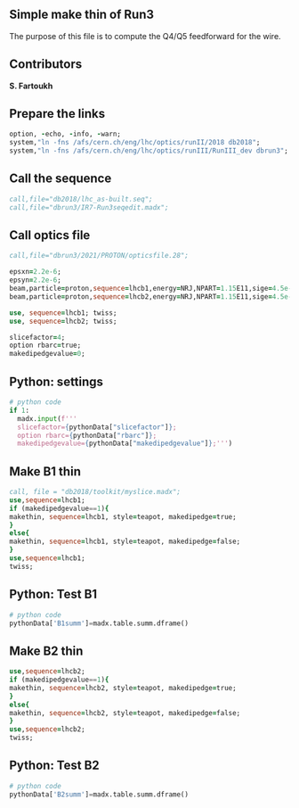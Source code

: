 ## Simple make thin of Run3
The purpose of this file is to compute the Q4/Q5 feedforward for the wire.

## Contributors
**S. Fartoukh**
## Prepare the links
```fortran
option, -echo, -info, -warn;
system,"ln -fns /afs/cern.ch/eng/lhc/optics/runII/2018 db2018";
system,"ln -fns /afs/cern.ch/eng/lhc/optics/runIII/RunIII_dev dbrun3";

```
## Call the sequence     
```fortran
call,file="db2018/lhc_as-built.seq";
call,file="dbrun3/IR7-Run3seqedit.madx";

```
## Call optics file
```fortran
call,file="dbrun3/2021/PROTON/opticsfile.28";

epsxn=2.2e-6;
epsyn=2.2e-6;
beam,particle=proton,sequence=lhcb1,energy=NRJ,NPART=1.15E11,sige=4.5e-4,exn=epsxn,eyn=epsyn;
beam,particle=proton,sequence=lhcb2,energy=NRJ,NPART=1.15E11,sige=4.5e-4,exn=epsxn,eyn=epsyn,bv = -1;

use, sequence=lhcb1; twiss;
use, sequence=lhcb2; twiss;

slicefactor=4;
option rbarc=true;
makedipedgevalue=0;

```
## Python: settings
```python
# python code
if 1:
  madx.input(f'''
  slicefactor={pythonData["slicefactor"]};
  option rbarc={pythonData["rbarc"]};
  makedipedgevalue={pythonData["makedipedgevalue"]};''')
```
## Make B1 thin
```fortran
call, file = "db2018/toolkit/myslice.madx";
use,sequence=lhcb1;
if (makedipedgevalue==1){
makethin, sequence=lhcb1, style=teapot, makedipedge=true;
}
else{
makethin, sequence=lhcb1, style=teapot, makedipedge=false;
}
use,sequence=lhcb1;
twiss;


```
## Python: Test B1
```python
# python code
pythonData['B1summ']=madx.table.summ.dframe()
```
## Make B2 thin
```fortran
use,sequence=lhcb2;
if (makedipedgevalue==1){
makethin, sequence=lhcb2, style=teapot, makedipedge=true;
}
else{
makethin, sequence=lhcb2, style=teapot, makedipedge=false;
}
use,sequence=lhcb2;
twiss;

```
## Python: Test B2
```python
# python code
pythonData['B2summ']=madx.table.summ.dframe()
```
